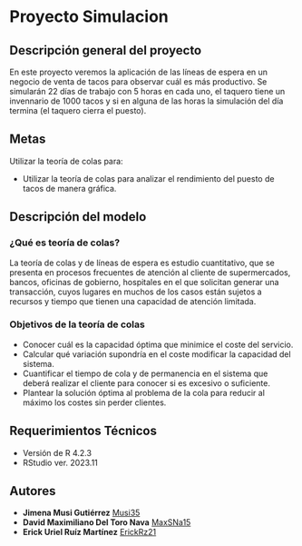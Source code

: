 # Proyecto Simulacion 

## Descripción general del proyecto

En este proyecto veremos la aplicación de las líneas de espera en un negocio de venta de tacos para observar cuál es más productivo. Se simularán 22 días de trabajo con 5 horas en cada uno, el taquero tiene un invennario de 1000 tacos y si en alguna de las horas la simulación del día termina (el taquero cierra el puesto).

## Metas 
Utilizar la teoría de colas para:

- Utilizar la teoría de colas para analizar el rendimiento del puesto de 
tacos de manera gráfica.

## Descripción del modelo

### ¿Qué es teoría de colas?

La teoría de colas y de líneas de espera es estudio cuantitativo, que se presenta en procesos frecuentes de atención al cliente de supermercados, bancos, oficinas de gobierno, hospitales en el que solicitan generar una transacción, cuyos lugares en muchos de los casos están sujetos a recursos y tiempo que tienen una capacidad de atención limitada.

### Objetivos de la teoría de colas
- Conocer cuál es la capacidad óptima que minimice el coste del servicio.
- Calcular qué variación supondría en el coste modificar la capacidad del sistema.
- Cuantificar el tiempo de cola y de permanencia en el sistema que deberá realizar el cliente para conocer si es excesivo o suficiente.
- Plantear la solución óptima al problema de la cola para reducir al máximo los costes sin perder clientes.

## Requerimientos Técnicos
- Versión de R 4.2.3
- RStudio ver. 2023.11

## Autores
- **Jimena Musi Gutiérrez**
[Musi35](https://github.com/Musi35)
- **David Maximiliano Del Toro Nava**
[MaxSNa15](https://github.com/MaxSNa15)
- **Erick Uriel Ruíz Martínez**
[ErickRz21](https://github.com/ErickRz21)
